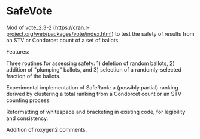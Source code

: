 # SafeVote
Mod of vote_2.3-2 (https://cran.r-project.org/web/packages/vote/index.html) to test the safety of
results from an STV or Condorcet count of a set of ballots.

Features:

Three routines for assessing safety: 1) deletion of random ballots, 2) addition of "plumping"
ballots, and 3) selection of a randomly-selected fraction of the ballots.

Experimental implementation of SafeRank: a (possibly partial) ranking derived by clustering a
total ranking from a Condorcet count or an STV counting process.

Reformatting of whitespace and bracketing in existing code, for legibility and consistency.

Addition of roxygen2 comments.
